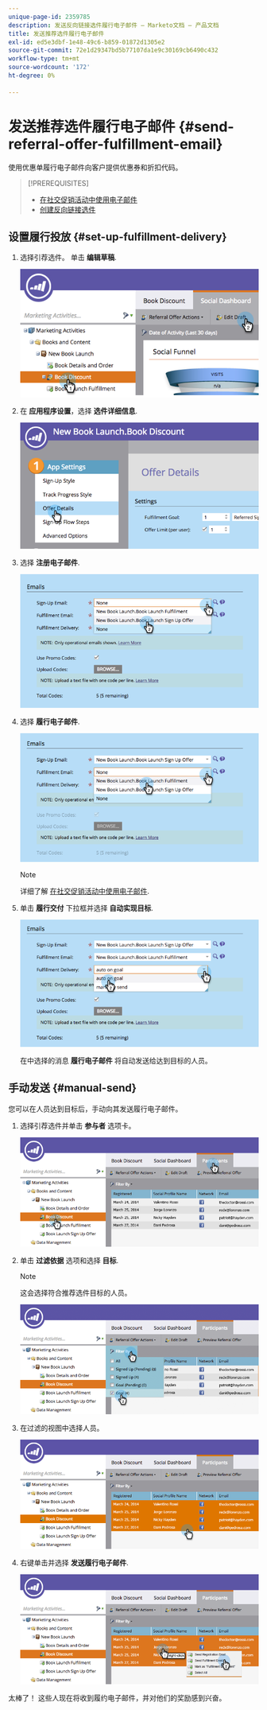 ```yaml
---
unique-page-id: 2359785
description: 发送反向链接选件履行电子邮件 — Marketo文档 — 产品文档
title: 发送推荐选件履行电子邮件
exl-id: ed5e3dbf-1e48-49c6-b859-01872d1305e2
source-git-commit: 72e1d29347bd5b77107da1e9c30169cb6490c432
workflow-type: tm+mt
source-wordcount: '172'
ht-degree: 0%

---
```


# 发送推荐选件履行电子邮件 {#send-referral-offer-fulfillment-email}

使用优惠单履行电子邮件向客户提供优惠券和折扣代码。

>[!PREREQUISITES]
>
>* [在社交促销活动中使用电子邮件](/help/marketo/product-docs/demand-generation/social/social-functions/use-emails-in-social-promotions.md)
>* [创建反向链接选件](/help/marketo/product-docs/demand-generation/social/referral-offers/create-a-referral-offer.md)


## 设置履行投放 {#set-up-fulfillment-delivery}

1. 选择引荐选件。 单击 **编辑草稿**.

   ![](assets/image2015-4-20-16-3a3-3a14.png)

1. 在 **应用程序设置**，选择 **选件详细信息**.

   ![](assets/image2015-4-23-12-3a53-3a16.png)

1. 选择 **注册电子邮件**.

   ![](assets/image2015-4-23-12-3a58-3a52.png)

1. 选择 **履行电子邮件**.

   ![](assets/image2015-4-23-13-3a4-3a40.png)

   >[!NOTE]
   >
   >详细了解 [在社交促销活动中使用电子邮件](/help/marketo/product-docs/demand-generation/social/social-functions/use-emails-in-social-promotions.md).

1. 单击 **履行交付** 下拉框并选择 **自动实现目标**.

   ![](assets/image2015-4-23-13-3a13-3a33.png)

   在中选择的消息 **履行电子邮件** 将自动发送给达到目标的人员。

## 手动发送 {#manual-send}

您可以在人员达到目标后，手动向其发送履行电子邮件。

1. 选择引荐选件并单击 **参与者** 选项卡。

   ![](assets/image2015-4-20-15-3a37-3a14.png)

1. 单击 **过滤依据** 选项和选择 **目标**.

   >[!NOTE]
   >
   >这会选择符合推荐选件目标的人员。

   ![](assets/image2015-4-20-15-3a59-3a11.png)

1. 在过滤的视图中选择人员。

   ![](assets/2015-04-23-13-08-53.png)

1. 右键单击并选择 **发送履行电子邮件**.

   ![](assets/2015-04-20-15-54-13.png)

太棒了！ 这些人现在将收到履约电子邮件，并对他们的奖励感到兴奋。
